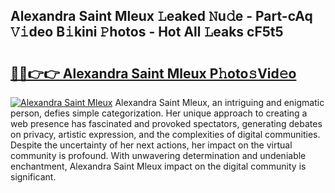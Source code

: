 ## Alexandra Saint Mleux 𝙻eaked 𝙽u𝚍e - Part-cAq 𝚅𝚒deo B𝚒kini 𝙿hotos - Hot All 𝙻eaks cF5t5

# <h2><a href="http://ld0p8p.urlbe.top/?page=Alexandra+Saint+Mleux">🔗🔗👉👉 Alexandra Saint Mleux P𝚑oto𝚜Vid𝚎o</a></h2>

[![Alexandra Saint Mleux](https://i.imgur.com/eBuTRDB.gif)](http://ld0p8p.urlbe.top/?page=Alexandra+Saint+Mleux)
Alexandra Saint Mleux, an intriguing and enigmatic person, defies simple categorization. Her unique approach to creating a web presence has fascinated and provoked spectators, generating debates on privacy, artistic expression, and the complexities of digital communities. Despite the uncertainty of her next actions, her impact on the virtual community is profound. With unwavering determination and undeniable enchantment, Alexandra Saint Mleux impact on the digital community is significant.
